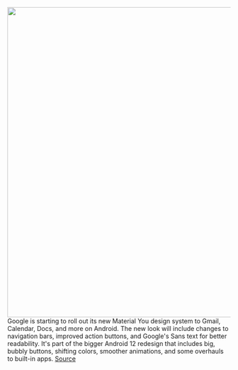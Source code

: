 <img src='https://cdn.vox-cdn.com/thumbor/SgYA24y1AZEY2lAyF_2sXtvzaWA=/0x0:2040x1360/1200x800/filters:focal(857x517:1183x843)/cdn.vox-cdn.com/uploads/chorus_image/image/69838609/acastro_201210_1777_gmail_0001.0.jpg' width='700px' /><br/>
Google is starting to roll out its new Material You design system to Gmail, Calendar, Docs, and more on Android. The new look will include changes to navigation bars, improved action buttons, and Google's Sans text for better readability. It's part of the bigger Android 12 redesign that includes big, bubbly buttons, shifting colors, smoother animations, and some overhauls to built-in apps.
<a href='https://www.theverge.com/2021/9/10/22666355/google-material-you-design-gmail-calendar-docs-android'> Source <a/>